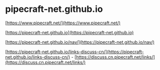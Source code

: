 # pipecraft-net.github.io

[https://www.pipecraft.net/](https://www.pipecraft.net/)

[https://pipecraft-net.github.io](https://pipecraft-net.github.io)

[https://pipecraft-net.github.io/nav/](https://pipecraft-net.github.io/nav/)

[https://pipecraft-net.github.io/links-discuss-cn/](https://pipecraft-net.github.io/links-discuss-cn/) - [https://discuss.cn.pipecraft.net/links/](https://discuss.cn.pipecraft.net/links/)

